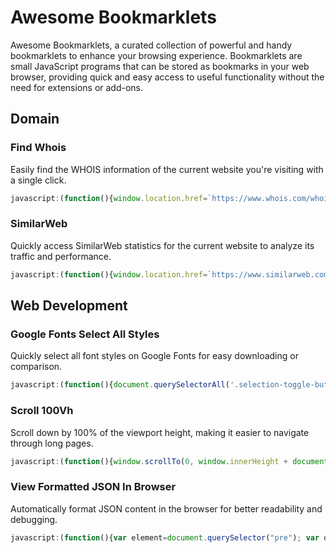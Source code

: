 # Awesome Bookmarklets

Awesome Bookmarklets, a curated collection of powerful and handy bookmarklets to enhance your browsing experience. Bookmarklets are small JavaScript programs that can be stored as bookmarks in your web browser, providing quick and easy access to useful functionality without the need for extensions or add-ons.

## Domain

### Find Whois

Easily find the WHOIS information of the current website you're visiting with a single click.

```js
javascript:(function(){window.location.href=`https://www.whois.com/whois/${window.location.hostname}`})();
```

### SimilarWeb

Quickly access SimilarWeb statistics for the current website to analyze its traffic and performance.

```js
javascript:(function(){window.location.href=`https://www.similarweb.com/website/${window.location.hostname}/`})();
```

## Web Development

### Google Fonts Select All Styles

Quickly select all font styles on Google Fonts for easy downloading or comparison.

```js
javascript:(function(){document.querySelectorAll('.selection-toggle-button').forEach(e => e.click())})();
```

### Scroll 100Vh

Scroll down by 100% of the viewport height, making it easier to navigate through long pages.

```js
javascript:(function(){window.scrollTo(0, window.innerHeight + document.documentElement.scrollTop)})();
```

### View Formatted JSON In Browser

Automatically format JSON content in the browser for better readability and debugging.

```js
javascript:(function(){var element=document.querySelector("pre"); var obj=JSON.parse(element.innerText); element.innerHTML=JSON.stringify(obj,undefined,2);})();
```
